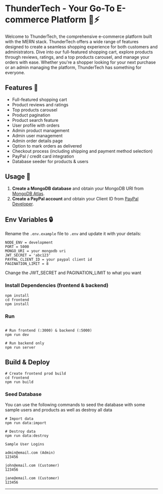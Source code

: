 # ThunderTech - Your Go-To E-commerce Platform 🛒⚡

Welcome to ThunderTech, the comprehensive e-commerce platform built with the MERN stack. ThunderTech offers a wide range of features designed to create a seamless shopping experience for both customers and administrators. Dive into our full-featured shopping cart, explore products through reviews, ratings, and a top products carousel, and manage your orders with ease. Whether you're a shopper looking for your next purchase or an admin managing the platform, ThunderTech has something for everyone.

## Features 🌟

- Full-featured shopping cart
- Product reviews and ratings
- Top products carousel
- Product pagination
- Product search feature
- User profile with orders
- Admin product management
- Admin user management
- Admin order details page
- Option to mark orders as delivered
- Checkout process (including shipping and payment method selection)
- PayPal / credit card integration
- Database seeder for products & users

## Usage 🚀

1. **Create a MongoDB database** and obtain your MongoDB URI from [MongoDB Atlas](https://www.mongodb.com/cloud/atlas).
2. **Create a PayPal account** and obtain your Client ID from [PayPal Developer](https://developer.paypal.com/).

## Env Variables 🔒

Rename the `.env.example` file to `.env` and update it with your details:

```
NODE_ENV = development
PORT = 5000
MONGO_URI = your mongodb uri
JWT_SECRET = 'abc123'
PAYPAL_CLIENT_ID = your paypal client id
PAGINATION_LIMIT = 8
```

Change the JWT_SECRET and PAGINATION_LIMIT to what you want

### Install Dependencies (frontend & backend)

```
npm install
cd frontend
npm install
```

### Run

```

# Run frontend (:3000) & backend (:5000)
npm run dev

# Run backend only
npm run server
```

## Build & Deploy

```
# Create frontend prod build
cd frontend
npm run build
```

### Seed Database

You can use the following commands to seed the database with some sample users and products as well as destroy all data

```
# Import data
npm run data:import

# Destroy data
npm run data:destroy
```

```
Sample User Logins

admin@email.com (Admin)
123456

john@email.com (Customer)
123456

jane@email.com (Customer)
123456
```

---
